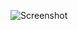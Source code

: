 ![Screenshot](https://raw.githubusercontent.com/Cryakl/Ultimate-RAT-Collection/refs/heads/main/FinalFantasy/FinalFantasy%201.03/Screenshot.png)
